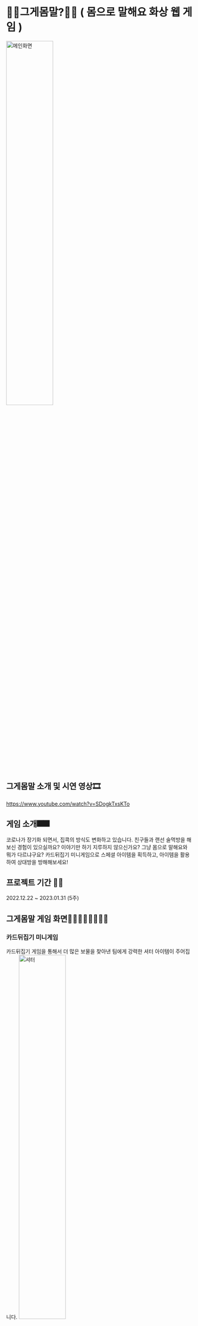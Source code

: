 # 🤷‍♂️그게몸말?🤷‍♀️ ( 몸으로 말해요 화상 웹 게임 )
<img width="50%" alt="메인화면" src="https://user-images.githubusercontent.com/26597015/216051373-37b50720-f024-4d21-ac66-4fcf405ac6e2.png">

## 그게몸말 소개 및 시연 영상🎞
https://www.youtube.com/watch?v=SDogkTxsKTo

## 게임 소개🎆🎆
코로나가 장기화 되면서, 집콕의 방식도 변화하고 있습니다. 친구들과 랜선 술먹방을 해보신 경험이 있으실까요? 이야기만 하기 지루하지 않으신가요? 그냥 몸으로 말해요와 뭐가 다르냐구요? 카드뒤집기 미니게임으로 스페셜 아이템을 획득하고, 아이템을 활용하여 상대방을 방해해보세요! 


## 프로젝트 기간 🎇🎇
2022.12.22 ~ 2023.01.31 (5주)


## 그게몸말 게임 화면👨‍👨‍👧‍👧👨‍👨‍👧‍👧

### 카드뒤집기 미니게임
카드뒤집기 게임을 통해서 더 많은 보물을 찾아낸 팀에게 강력한 셔터 아이템이 주어집니다.
<img width="50%" alt="셔터" src="https://user-images.githubusercontent.com/26597015/216054228-9f686256-4e42-4798-9421-b58c11c6f7aa.gif">

### 셔터 아이템
<img width="50%" alt="셔터" src="https://user-images.githubusercontent.com/26597015/216054875-b039de1c-ec07-4c19-9c90-11564743eaf9.gif">

### 4분할 아이템
<img width="50%" alt="4분할" src="https://user-images.githubusercontent.com/26597015/216054936-cc90e9df-6bb7-4582-ad51-b4726a2bf514.gif">

### 미러 아이템
<img width="50%" alt="미러" src="https://user-images.githubusercontent.com/26597015/216055362-f318d785-bffe-4f46-8fa4-3f0ed0d27fc3.gif">


### 여러 아이템 조합
<img width="30%" alt="데칼코마니,4분할" src="https://user-images.githubusercontent.com/26597015/216056872-d1a7185a-b98f-4e52-9f9c-e07e9fc35d54.png">

<img width="30%" alt="데칼코마니,모자이크" src="https://user-images.githubusercontent.com/26597015/216057503-39d6f78b-bb7b-4abc-b009-d1548d42374d.png">


### 주요 기능 😃😃
---
    - 실시간 통신: webRTC 기술을 사용하여 여러 사람들이 이용하는데 강점이 있는 SFU 방식의 OpenVidu로 실시간 통신을 구현
    - 다양하 게임 아이템: 셔터, 4분할, 데칼코마니 등 다양한 영상 기능을 통해 상대팀의 점수 획득을 저지하여 기존 게임과는 다른 재미를 추구
    - 카드 뒤집기 게임: 멀티 커서를 구현하여 6명이 아이템을 얻기 위한 실시간 카드 뒤집기 게임을 플레이

### 개발 환경 🖥️🖥️ 
---
- AWS EC2 (t2.medium)
- Ubuntu (20.04 LTS)
- OpenVidu (2.25.0)
- React (17.0.1)
- Zustand (4.3.1)
- Node express (4.18.1)
- MongoDB (4.2.21)

## Deploy하는 방법 👩‍💻👨‍💻
https://www.notion.so/markchck/Deploy-04435d23b4474b5796acbe33fb136b94


### 서비스 아키텍처 📕📕
---
<img width="50%" alt="아키텍처" src="https://user-images.githubusercontent.com/26597015/216062631-66baaa1c-98b6-4758-9967-ab571f692d16.png">


### 기술적 챌린지 🐱‍🏍🐱‍🏍
---
#### 타이머가 클라이언트 별로 다르게 돌아가는 문제 
<img width="50%" alt="타이머오류" src="https://user-images.githubusercontent.com/26597015/216063170-3dc42d5e-7676-4d22-bb76-7eb9434833a9.png">

#### 카드를 하나만 뒤집었는데 복수로 점수가 증가하는 문제
<img width="50%" alt="레이스컨디션" src="https://user-images.githubusercontent.com/26597015/216063203-15f5f8d0-8b02-4cd1-8a3e-4b215e5e8849.png">

#### CPU 사용률이 최대 45%까지 증가하는 문제
<img width="50%" alt="서버과부화" src="https://user-images.githubusercontent.com/26597015/216063218-1bb744f6-a282-4363-a8c9-a0c71c791476.png">

#### 그외 기술적 챌린지
https://www.notion.so/markchck/4e2ac5889a1c48b2ba5f7bdb98977df3


### EC2 포트 정리 👏👏
---
|**PORT**|**이름**|
|:---:|:---:|
|22|SSH|
|80|HTTP|
|443|HTTPS|
|3478|STUN/TURN|
|40000-57000|KMS|
|57001-65535|TURN|
|27017|MongoDB|

### 포스터 🙉🙉
---
![그게몸말_포스터_최종_수정본 pdf 2023-02-01 23-11-09](https://user-images.githubusercontent.com/26597015/216066138-476815a0-dd93-4044-be88-77aa96f1bb31.jpg)


